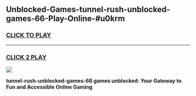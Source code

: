 
## Unblocked-Games-tunnel-rush-unblocked-games-66-Play-Online-#u0krm
<h3>
<a href="https://premium.freeplayer.one?title=tunnel-rush-unblocked-games-66&ref=27F">CLICK TO PLAY</a></h3>
<hr>

<h3>
<a href="https://premium.freeplayer.one?title=tunnel-rush-unblocked-games-66&ref=27F">CLICK 2 PLAY</a>
  
</h3>

<a href="https://premium.freeplayer.one?title=tunnel-rush-unblocked-games-66&ref=27F"><img src="https://clearcache.store/games.png"></a>


**tunnel-rush-unblocked-games-66 games unblocked: Your Gateway to Fun and Accessible Online Gaming**
